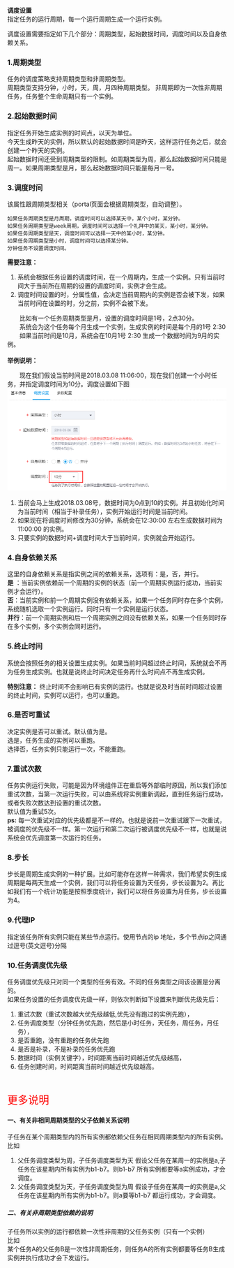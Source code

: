  **调度设置**  
指定任务的运行周期，每一个运行周期生成一个运行实例。  

调度设置需要指定如下几个部分：周期类型，起始数据时间，调度时间以及自身依赖关系。  
### 1.周期类型
任务的调度策略支持周期类型和非周期类型。  
周期类型支持分钟，小时，天，周，月四种周期类型。
非周期即为一次性非周期任务，任务整个生命周期只有一个实例。  

### 2.起始数据时间  
指定任务开始生成实例的时间点，以天为单位。  
今天生成昨天的实例，所以默认的起始数据时间是昨天，这样运行任务之后，就会创建一个昨天的实例。  
起始数据时间还受到周期类型的限制。如周期类型为周，那么起始数据时间只能是周一。如果周期类型是月，那么起始数据时间只能是每月一号。

### 3.调度时间
该属性跟周期类型相关（portal页面会根据周期类型，自动调整）。  
```
如果任务周期类型是月周期，调度时间可以选择某天中，某个小时，某分钟。  
如果任务周期类型是week周期，调度时间可以选择一个礼拜中的某天，某小时，某分钟。  
如果任务周期类型是天，调度时间可以选择一天中的某小时，某分钟。  
如果任务周期类型是小时，调度时间可以选择某分钟。
分钟任务不设置调度时间。
```
**需要注意：**  
1. 系统会根据任务设置的调度时间，在一个周期内，生成一个实例。只有当前时间大于当前所在周期的设置的调度时间，实例才会生成。
2. 调度时间设置的时，分属性值，会决定当前周期内的实例是否会被下发，如果当前时间在设置的时，分之前，实例不会被下发。  

&emsp;&emsp;比如有一个任务周期类型是月，设置的调度时间是1号，2点30分。  
&emsp;&emsp;系统会为这个任务每个月生成一个实例，生成实例的时间是每个月的1号 2:30    
&emsp;&emsp;如果当前时间是10月，系统会在10月1号 2:30 生成一个数据时间为9月的实例。  
<br>
**举例说明：**  

&emsp;&emsp;现在我们假设当前时间是2018.03.08 11:06:00，现在我们创建一个小时任务，并指定调度时间为10分。调度设置如下图
![](/workflow/workflow/images/cycle1.png)
1. 当前会马上生成2018.03.08号，数据时间为0点到10的实例。并且初始化时间为当前时间（相当于补录任务），实例开始运行时间是当前时间。  
2. 如果现在将调度时间修改为30分钟，系统会在12:30:00 左右生成数据时间为11:00:00 的实例。  
3. 只要实例的数据时间+调度时间大于当前时间，实例就会开始运行。

### 4.自身依赖关系  
这里的自身依赖关系是指实例之间的依赖关系，选项有：是，否，并行。  
**是** ：当前实例依赖前一个周期的实例的状态（前一个周期实例运行成功，当前实例才会运行）。  
**否**：当前实例和前一个周期实例没有依赖关系，如果一个任务同时存在多个实例，系统随机选取一个实例运行。同时只有一个实例是运行状态。  
**并行**：前一个周期实例和后一个周期实例之间没有依赖关系，如果一个任务同时存在多个实例，多个实例会同时运行。  

### 5.终止时间
系统会按照任务的相关设置生成实例。如果当前时间超过终止时间，系统就会不再为任务生成实例。也就是说终止时间决定任务再什么时间点不再生成实例。  

**特别注意：** 终止时间不会影响已有实例的运行。也就是说及时当前时间超过设置的终止时间，实例可以运行，也可以重跑。
### 6.是否可重试
决定实例是否可以重试。默认值为是。    
选是，任务生成的实例可以重跑。  
选择否，任务实例只能运行一次，不能重跑。  

### 7.重试次数
任务实例运行失败，可能是因为环境组件正在重启等外部临时原因，所以我们添加重试次数，当第一次运行失败，可以由系统将实例重新调起，直到任务运行成功，或者失败次数达到设置的重试次数。   
默认值为重试5次。  
**ps:** 每一次重试对应的优先级都是不一样的。也就是说前一次重试跟下一次重试，被调度的优先级不一样。第一次运行和第二次运行被调度优先级不一样，也就是说系统会优先调度第一次运行的任务。

### 8.步长
步长是周期生成实例的一种扩展。比如可能存在这样一种需求，我们希望实例生成周期是每两天生成一个实例，我们可以将任务设置为天任务，步长设置为2。再比如我们有一个统计功能是按照季度统计，我们可以将任务设置为月任务，步长设置为4。

### 9.代理IP
指定该任务所有实例只能在某些节点运行。使用节点的ip 地址，多个节点ip之间通过逗号(英文逗号)分隔

### 10.任务调度优先级  
任务调度优先级只对同一个类型的任务有效。不同的任务类型之间该设置是分离的。  
如果任务设置的任务调度优先级一样，则依次判断如下设置来判断优先级先后：  
1. 重试次数（重试次数越大优先级越低,优先没有跑过的实例先跑），   
2. 任务调度类型（分钟任务优先跑，然后是小时任务，天任务，周任务，月任务），
3. 是否重跑，没有重跑的任务优先跑
4. 是否是补录，不是补录的任务优先跑 
5. 数据时间（实例关键字），时间距离当前时间越近优先级越高，
6. 任务创建时间，时间距离当前时间越近优先级越高。

<br>
<br>
<font color=red size=5>更多说明</font>    

#### 一、有关非相同周期类型的父子依赖关系说明  
子任务在某个周期类型内的所有实例都依赖父任务在相同周期类型内的所有实例。  
比如   
1. 父任务调度类型为周，子任务调度类型为天
假设父任务在某周一的实例是a,子任务在该星期内所有实例为b1-b7。则b1-b7 所有实例都要等a实例成功，才会调度。
2. 父任务调度类型为天，子任务调度类型为周
假设子任务在某周一的实例是a,父任务在该星期内所有实例为b1-b7。则a要等b1-b7 都运行成功，才会调度。


##### 二、有关非周期类型依赖的说明
子任务所以实例的运行都依赖一次性非周期的父任务实例（只有一个实例）  
比如  
某个任务A的父任务B是一次性非周期任务，则任务A的所有实例都要等任务B生成实例并执行成功才会下发运行。
